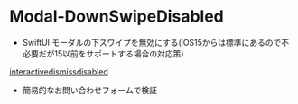 # Modal-DownSwipeDisabled
- SwiftUI モーダルの下スワイプを無効にする(iOS15からは標準にあるので不必要だが15以前をサポートする場合の対応策)

[interactivedismissdisabled](https://developer.apple.com/documentation/swiftui/view/interactivedismissdisabled(_:))

- 簡易的なお問い合わせフォームで検証
